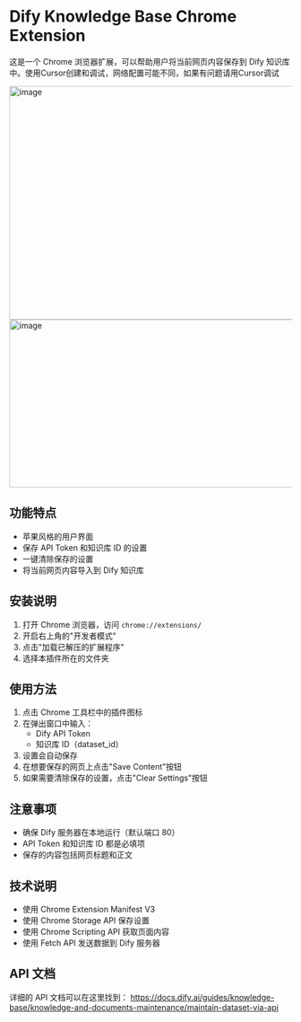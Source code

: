 # Dify Knowledge Base Chrome Extension

这是一个 Chrome 浏览器扩展，可以帮助用户将当前网页内容保存到 Dify 知识库中。使用Cursor创建和调试，网络配置可能不同，如果有问题请用Cursor调试

<img width="1231" height="416" alt="image" src="https://github.com/user-attachments/assets/0eaadb55-7b87-4f12-a71b-85cc94deb937" />

<img width="1146" height="299" alt="image" src="https://github.com/user-attachments/assets/e2848eee-1a0f-42ee-a74e-15b0dd9fdc1a" />



## 功能特点

- 苹果风格的用户界面
- 保存 API Token 和知识库 ID 的设置
- 一键清除保存的设置
- 将当前网页内容导入到 Dify 知识库

## 安装说明

1. 打开 Chrome 浏览器，访问 `chrome://extensions/`
2. 开启右上角的"开发者模式"
3. 点击"加载已解压的扩展程序"
4. 选择本插件所在的文件夹

## 使用方法

1. 点击 Chrome 工具栏中的插件图标
2. 在弹出窗口中输入：
   - Dify API Token
   - 知识库 ID（dataset_id）
3. 设置会自动保存
4. 在想要保存的网页上点击"Save Content"按钮
5. 如果需要清除保存的设置，点击"Clear Settings"按钮

## 注意事项

- 确保 Dify 服务器在本地运行（默认端口 80）
- API Token 和知识库 ID 都是必填项
- 保存的内容包括网页标题和正文

## 技术说明

- 使用 Chrome Extension Manifest V3
- 使用 Chrome Storage API 保存设置
- 使用 Chrome Scripting API 获取页面内容
- 使用 Fetch API 发送数据到 Dify 服务器

## API 文档

详细的 API 文档可以在这里找到：
https://docs.dify.ai/guides/knowledge-base/knowledge-and-documents-maintenance/maintain-dataset-via-api 
